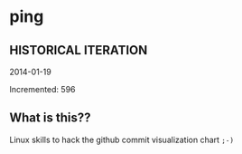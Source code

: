 # ping

## HISTORICAL ITERATION
2014-01-19

Incremented: 596

## What is this?? 
Linux skills to hack the github commit visualization chart `;-)`

